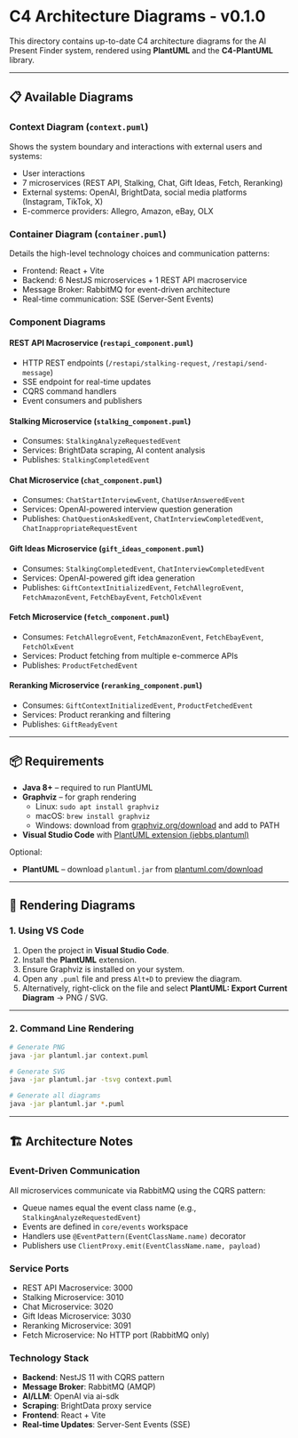 # C4 Architecture Diagrams - v0.1.0

This directory contains up-to-date C4 architecture diagrams for the AI Present Finder system, rendered using **PlantUML** and the **C4-PlantUML** library.

---

## 📋 Available Diagrams

### Context Diagram (`context.puml`)

Shows the system boundary and interactions with external users and systems:

- User interactions
- 7 microservices (REST API, Stalking, Chat, Gift Ideas, Fetch, Reranking)
- External systems: OpenAI, BrightData, social media platforms (Instagram, TikTok, X)
- E-commerce providers: Allegro, Amazon, eBay, OLX

### Container Diagram (`container.puml`)

Details the high-level technology choices and communication patterns:

- Frontend: React + Vite
- Backend: 6 NestJS microservices + 1 REST API macroservice
- Message Broker: RabbitMQ for event-driven architecture
- Real-time communication: SSE (Server-Sent Events)

### Component Diagrams

#### REST API Macroservice (`restapi_component.puml`)

- HTTP REST endpoints (`/restapi/stalking-request`, `/restapi/send-message`)
- SSE endpoint for real-time updates
- CQRS command handlers
- Event consumers and publishers

#### Stalking Microservice (`stalking_component.puml`)

- Consumes: `StalkingAnalyzeRequestedEvent`
- Services: BrightData scraping, AI content analysis
- Publishes: `StalkingCompletedEvent`

#### Chat Microservice (`chat_component.puml`)

- Consumes: `ChatStartInterviewEvent`, `ChatUserAnsweredEvent`
- Services: OpenAI-powered interview question generation
- Publishes: `ChatQuestionAskedEvent`, `ChatInterviewCompletedEvent`, `ChatInappropriateRequestEvent`

#### Gift Ideas Microservice (`gift_ideas_component.puml`)

- Consumes: `StalkingCompletedEvent`, `ChatInterviewCompletedEvent`
- Services: OpenAI-powered gift idea generation
- Publishes: `GiftContextInitializedEvent`, `FetchAllegroEvent`, `FetchAmazonEvent`, `FetchEbayEvent`, `FetchOlxEvent`

#### Fetch Microservice (`fetch_component.puml`)

- Consumes: `FetchAllegroEvent`, `FetchAmazonEvent`, `FetchEbayEvent`, `FetchOlxEvent`
- Services: Product fetching from multiple e-commerce APIs
- Publishes: `ProductFetchedEvent`

#### Reranking Microservice (`reranking_component.puml`)

- Consumes: `GiftContextInitializedEvent`, `ProductFetchedEvent`
- Services: Product reranking and filtering
- Publishes: `GiftReadyEvent`

---

## 📦 Requirements

- **Java 8+** – required to run PlantUML
- **Graphviz** – for graph rendering
  - Linux: `sudo apt install graphviz`
  - macOS: `brew install graphviz`
  - Windows: download from [graphviz.org/download](https://graphviz.org/download/) and add to PATH
- **Visual Studio Code** with [PlantUML extension (jebbs.plantuml)](https://marketplace.visualstudio.com/items?itemName=jebbs.plantuml)

Optional:

- **PlantUML** – download `plantuml.jar` from [plantuml.com/download](https://plantuml.com/download)

---

## 🚀 Rendering Diagrams

### 1. Using VS Code

1. Open the project in **Visual Studio Code**.
2. Install the **PlantUML** extension.
3. Ensure Graphviz is installed on your system.
4. Open any `.puml` file and press `Alt+D` to preview the diagram.
5. Alternatively, right-click on the file and select **PlantUML: Export Current Diagram** → PNG / SVG.

---

### 2. Command Line Rendering

```bash
# Generate PNG
java -jar plantuml.jar context.puml

# Generate SVG
java -jar plantuml.jar -tsvg context.puml

# Generate all diagrams
java -jar plantuml.jar *.puml
```

---

## 🏗️ Architecture Notes

### Event-Driven Communication

All microservices communicate via RabbitMQ using the CQRS pattern:

- Queue names equal the event class name (e.g., `StalkingAnalyzeRequestedEvent`)
- Events are defined in `core/events` workspace
- Handlers use `@EventPattern(EventClassName.name)` decorator
- Publishers use `ClientProxy.emit(EventClassName.name, payload)`

### Service Ports

- REST API Macroservice: 3000
- Stalking Microservice: 3010
- Chat Microservice: 3020
- Gift Ideas Microservice: 3030
- Reranking Microservice: 3091
- Fetch Microservice: No HTTP port (RabbitMQ only)

### Technology Stack

- **Backend**: NestJS 11 with CQRS pattern
- **Message Broker**: RabbitMQ (AMQP)
- **AI/LLM**: OpenAI via ai-sdk
- **Scraping**: BrightData proxy service
- **Frontend**: React + Vite
- **Real-time Updates**: Server-Sent Events (SSE)
